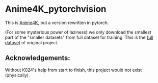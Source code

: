 # Anime4K_pytorchvision
This is [Anime4K](https://bloc97.github.io/Anime4K/), but a version rewritten in pytorch. 

(For some mysterious power of laziness) we only download the smallest part of the "smaller datasets" from full dataset for training.
This is the [full dataset](https://github.com/bloc97/SYNLA-Plus/releases) of original project.

## Acknowledgements:
Without K024's help from start to finish, this project would not exist (physically).




